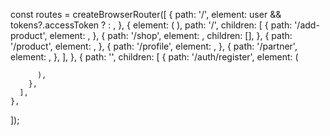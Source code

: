 
  const routes = createBrowserRouter([
    {
      path: '/',
      element: user && tokens?.accessToken ? <Navigate to='/' /> : <Navigate to='/auth/register' />,
    },
    {
      element: (
        <PrivateRoute>
          <AppLayout />
        </PrivateRoute>
      ),
      path: '/',
      children: [
        {
          path: '/add-product',
          element: <AddProduct />,
        },
        {
          path: '/shop',
          element: <Shop />,
          children: [],
        },
        {
          path: '/product',
          element: <ProductDescription />,
        },
        {
          path: '/profile',
          element: <Profile />,
        },
        {
          path: '/partner',
          element: <Partner />,
        },
      ],
    },
    {
      path: '',
      children: [
        {
          path: '/auth/register',
          element: (
          
          ),
        },
      ],
    },
  ]);
